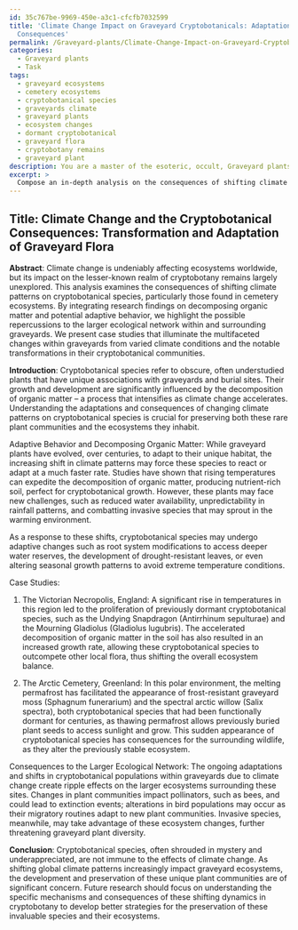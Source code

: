 ```yaml
---
id: 35c767be-9969-450e-a3c1-cfcfb7032599
title: 'Climate Change Impact on Graveyard Cryptobotanicals: Adaptations and Ecological
  Consequences'
permalink: /Graveyard-plants/Climate-Change-Impact-on-Graveyard-Cryptobotanicals-Adaptations-and-Ecological-Consequences/
categories:
  - Graveyard plants
  - Task
tags:
  - graveyard ecosystems
  - cemetery ecosystems
  - cryptobotanical species
  - graveyards climate
  - graveyard plants
  - ecosystem changes
  - dormant cryptobotanical
  - graveyard flora
  - cryptobotany remains
  - graveyard plant
description: You are a master of the esoteric, occult, Graveyard plants, you complete tasks to the absolute best of your ability, no matter if you think you were not trained to do the task specifically, you will attempt to do it anyways, since you have performed the tasks you are given with great mastery, accuracy, and deep understanding of what is requested. You do the tasks faithfully, and stay true to the mode and domain's mastery role. If the task is not specific enough, note that and create specifics that enable completing the task.
excerpt: > 
  Compose an in-depth analysis on the consequences of shifting climate patterns on the development and preservation of cryptobotanical species, specifically focusing on those found in cemetery ecosystems. In the article, explore the potential adaptations such plants may undergo, integrate research findings on the role of decomposing organic matter in fueling their growth, and expound on possible consequences to the larger ecological network within and surrounding graveyards. To enhance the complexity, include case studies of selected graveyards with varied climate conditions that have experienced notable transformations in their cryptobotanical communities.
---
```


## Title: Climate Change and the Cryptobotanical Consequences: Transformation and Adaptation of Graveyard Flora

**Abstract**:
Climate change is undeniably affecting ecosystems worldwide, but its impact on the lesser-known realm of cryptobotany remains largely unexplored. This analysis examines the consequences of shifting climate patterns on cryptobotanical species, particularly those found in cemetery ecosystems. By integrating research findings on decomposing organic matter and potential adaptive behavior, we highlight the possible repercussions to the larger ecological network within and surrounding graveyards. We present case studies that illuminate the multifaceted changes within graveyards from varied climate conditions and the notable transformations in their cryptobotanical communities.

**Introduction**:
Cryptobotanical species refer to obscure, often understudied plants that have unique associations with graveyards and burial sites. Their growth and development are significantly influenced by the decomposition of organic matter – a process that intensifies as climate change accelerates. Understanding the adaptations and consequences of changing climate patterns on cryptobotanical species is crucial for preserving both these rare plant communities and the ecosystems they inhabit.

Adaptive Behavior and Decomposing Organic Matter:
While graveyard plants have evolved, over centuries, to adapt to their unique habitat, the increasing shift in climate patterns may force these species to react or adapt at a much faster rate. Studies have shown that rising temperatures can expedite the decomposition of organic matter, producing nutrient-rich soil, perfect for cryptobotanical growth. However, these plants may face new challenges, such as reduced water availability, unpredictability in rainfall patterns, and combatting invasive species that may sprout in the warming environment.

As a response to these shifts, cryptobotanical species may undergo adaptive changes such as root system modifications to access deeper water reserves, the development of drought-resistant leaves, or even altering seasonal growth patterns to avoid extreme temperature conditions.

Case Studies:
1. The Victorian Necropolis, England:
A significant rise in temperatures in this region led to the proliferation of previously dormant cryptobotanical species, such as the Undying Snapdragon (Antirrhinum sepulturae) and the Mourning Gladiolus (Gladiolus lugubris). The accelerated decomposition of organic matter in the soil has also resulted in an increased growth rate, allowing these cryptobotanical species to outcompete other local flora, thus shifting the overall ecosystem balance.

2. The Arctic Cemetery, Greenland:
In this polar environment, the melting permafrost has facilitated the appearance of frost-resistant graveyard moss (Sphagnum funerarium) and the spectral arctic willow (Salix spectra), both cryptobotanical species that had been functionally dormant for centuries, as thawing permafrost allows previously buried plant seeds to access sunlight and grow. This sudden appearance of cryptobotanical species has consequences for the surrounding wildlife, as they alter the previously stable ecosystem.

Consequences to the Larger Ecological Network:
The ongoing adaptations and shifts in cryptobotanical populations within graveyards due to climate change create ripple effects on the larger ecosystems surrounding these sites. Changes in plant communities impact pollinators, such as bees, and could lead to extinction events; alterations in bird populations may occur as their migratory routines adapt to new plant communities. Invasive species, meanwhile, may take advantage of these ecosystem changes, further threatening graveyard plant diversity.

**Conclusion**:
Cryptobotanical species, often shrouded in mystery and underappreciated, are not immune to the effects of climate change. As shifting global climate patterns increasingly impact graveyard ecosystems, the development and preservation of these unique plant communities are of significant concern. Future research should focus on understanding the specific mechanisms and consequences of these shifting dynamics in cryptobotany to develop better strategies for the preservation of these invaluable species and their ecosystems.
